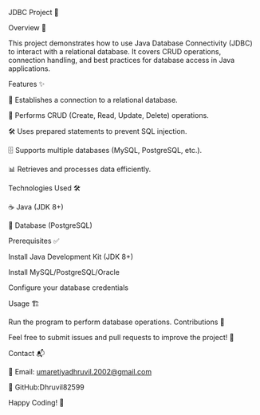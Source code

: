 JDBC Project 🚀

Overview 📖

This project demonstrates how to use Java Database Connectivity (JDBC) to interact with a relational database. It covers CRUD operations, connection handling, and best practices for database access in Java applications.

Features ✨

🔗 Establishes a connection to a relational database.

📄 Performs CRUD (Create, Read, Update, Delete) operations.

🛠 Uses prepared statements to prevent SQL injection.

🗄 Supports multiple databases (MySQL, PostgreSQL, etc.).

📊 Retrieves and processes data efficiently.



Technologies Used 🛠

☕ Java (JDK 8+)

🏦 Database (PostgreSQL)



Prerequisites ✅

Install Java Development Kit (JDK 8+)

Install MySQL/PostgreSQL/Oracle

Configure your database credentials



Usage 🏗

Run the program to perform database operations.
Contributions 🤝

Feel free to submit issues and pull requests to improve the project! 🚀



Contact 📬

📧 Email: umaretiyadhruvil.2002@gmail.com

🔗 GitHub:Dhruvil82599

Happy Coding! 🎉
